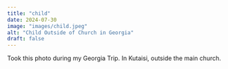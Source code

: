 ```yaml
---
title: "child"
date: 2024-07-30
image: "images/child.jpeg"
alt: "Child Outside of Church in Georgia"
draft: false
---
```


Took this photo during my Georgia Trip. In Kutaisi, outside the main church. 